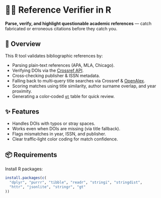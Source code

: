 # 🕵️‍♂️ Reference Verifier in R

**Parse, verify, and highlight questionable academic references** — catch fabricated or erroneous citations before they catch you.

## 📖 Overview
This R tool validates bibliographic references by:
- Parsing plain‑text references (APA, MLA, Chicago).
- Verifying DOIs via the [Crossref API](https://api.crossref.org/).
- Cross‑checking publisher & ISSN metadata.
- Falling back to multi‑query title searches via Crossref & [OpenAlex](https://openalex.org/).
- Scoring matches using title similarity, author surname overlap, and year proximity.
- Generating a color‑coded [`gt`](https://gt.rstudio.com/) table for quick review.

## ✨ Features
- Handles DOIs with typos or stray spaces.
- Works even when DOIs are missing (via title fallback).
- Flags mismatches in year, ISSN, and publisher.
- Clear traffic‑light color coding for match confidence.

## 📦 Requirements
Install R packages:
```r
install.packages(c(
  "dplyr", "purrr", "tibble", "readr", "stringi", "stringdist",
  "httr", "jsonlite", "stringr", "gt"
))
